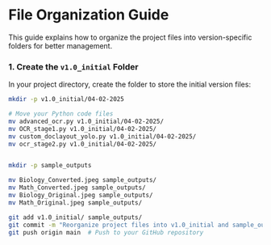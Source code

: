 # File Organization Guide

This guide explains how to organize the project files into version-specific folders for better management.

### 1. Create the `v1.0_initial` Folder

In your project directory, create the folder to store the initial version files:

```bash
mkdir -p v1.0_initial/04-02-2025

# Move your Python code files
mv advanced_ocr.py v1.0_initial/04-02-2025/
mv OCR_stage1.py v1.0_initial/04-02-2025/
mv custom_doclayout_yolo.py v1.0_initial/04-02-2025/
mv ocr_stage2.py v1.0_initial/04-02-2025/


mkdir -p sample_outputs

mv Biology_Converted.jpeg sample_outputs/
mv Math_Converted.jpeg sample_outputs/
mv Biology_Original.jpeg sample_outputs/
mv Math_Original.jpeg sample_outputs/

git add v1.0_initial/ sample_outputs/
git commit -m "Reorganize project files into v1.0_initial and sample_outputs folders"
git push origin main  # Push to your GitHub repository
